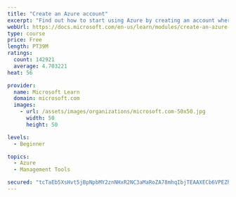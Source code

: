 ```yaml
---
title: "Create an Azure account"
excerpt: "Find out how to start using Azure by creating an account where you’ll see services and personal settings for identity, billing, and preferences."
webUrl: https://docs.microsoft.com/en-us/learn/modules/create-an-azure-account/
type: course
price: Free
length: PT39M
ratings:
  count: 142921
  average: 4.703221
heat: 56

provider:
  name: Microsoft Learn
  domain: microsoft.com
  images:
    - url: /assets/images/organizations/microsoft.com-50x50.jpg
      width: 50
      height: 50

levels:
  - Beginner

topics:
  - Azure
  - Management Tools

secured: "tcTaEb5XsHvt5jBpNpbMY2znNHxR2NC3aMaRoZA78mhqIbjTEAAXECb6VPEZhn6u3C5TJByP5c7RhwTA3Y9EDiP1l952waXyKz8y00Bzm9bpcSRhVu5e31hltD1BZOuIwR1vqHLUMHzTfzuebJLONdEVDAikiK3gsQ2N42YaB1HlbbSNyBvVc1SvYPVaK/YJt56iSQWcJar/tTqjovYYI6lpxvcr2sPHyMsu/S0bg5yy2tZ00+Fu1tdGEGiBEQ6zCPhD9nv9nv3RlO+V1tV3IP2GiYyPYCg8fV7EfKDwuMmTe8QoL5RmbvE7afUSKNy7I2/JRvNx11speF+MgeZXsbfgT+IIlIxVJ5yNcnt3ioLJXCsFz9Br6XYoc9cLXEexFIw6SNoDQfm8ndwAx5Sq2npLIrnPXt+cZa4xN2SgwHHiehtXOuySp6/Ps+ksQOqZ;1cnBCFDbiu25PhGVtcHrXA=="
---
```



